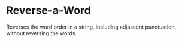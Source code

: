 # Reverse-a-Word
Reverses the word order in a string, including adjascent punctuation, without reversing the words.
